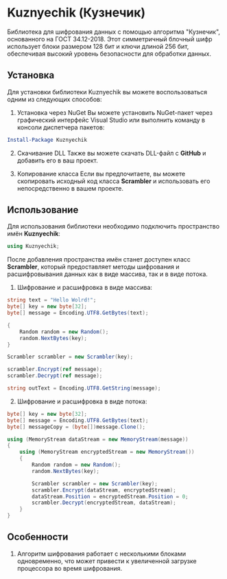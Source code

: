# Kuznyechik (Кузнечик)
Библиотека для шифрования данных с помощью алгоритма "Кузнечик", основанного на ГОСТ 34.12-2018. Этот симметричный блочный шифр использует блоки размером 128 бит и ключи длиной 256 бит, обеспечивая высокий уровень безопасности для обработки данных.

## Установка
Для установки библиотеки Kuznyechik вы можете воспользоваться одним из следующих способов:
1. Установка через NuGet
Вы можете установить NuGet-пакет через графический интерфейс Visual Studio или выполнить команду в консоли диспетчера пакетов:

```powerShell
Install-Package Kuznyechik
```
2. Скачивание DLL
Также вы можете скачать DLL-файл с **GitHub** и добавить его в ваш проект.

3. Копирование класса
Если вы предпочитаете, вы можете скопировать исходный код класса **Scrambler** и использовать его непосредственно в вашем проекте.

## Использование
Для использования библиотеки необходимо подключить пространство имён **Kuznyechik**:

```c#
using Kuznyechik;
```

После добавления пространства имён станет доступен класс **Scrambler**, который предоставляет методы шифрования и расшифровывания данных как в виде массива, так и в виде потока.

1. Шифрование и расшифровка в виде массива:

```c#
string text = "Hello Wolrd!";
byte[] key = new byte[32];
byte[] message = Encoding.UTF8.GetBytes(text);

{
    Random random = new Random();
    random.NextBytes(key);
}

Scrambler scrambler = new Scrambler(key);

scrambler.Encrypt(ref message);
scrambler.Decrypt(ref message);

string outText = Encoding.UTF8.GetString(message);
```

2. Шифрование и расшифровка в виде потока:

```c#
byte[] key = new byte[32];
byte[] message = Encoding.UTF8.GetBytes(text);
byte[] messageCopy = (byte[])message.Clone();

using (MemoryStream dataStream = new MemoryStream(message))
{
    using (MemoryStream encryptedStream = new MemoryStream())
    {
        Random random = new Random();
        random.NextBytes(key);

        Scrambler scrambler = new Scrambler(key);
        scrambler.Encrypt(dataStream, encryptedStream);
        dataStream.Position = encryptedStream.Position = 0;
        scrambler.Decrypt(encryptedStream, dataStream);
    }
}
```

## Особенности
1. Алгоритм шифрования работает с несколькими блоками одновременно, что может привести к увеличенной загрузке процессора во время шифрования.